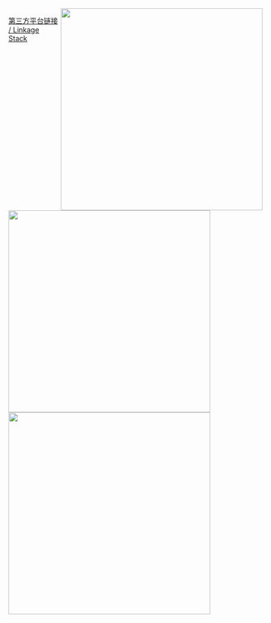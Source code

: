 <img align="right" src='https://github-readme-stats.vercel.app/api?username=my-pshds&theme=swift&show_icons=true&hide_title=true' width="400px" />

[第三方平台链接 / Linkage Stack](https://link.pengxianzhe.org)
<br>
<br>

<img align="left" src='https://github-readme-stats.vercel.app/api/top-langs/?username=my-pshds&count_private=true&include_all_commits=true&layout=compact&hide=html,javascript,typescript,astro,jupyter%20notebook,css,stylus,svelte,less' width="400px" />

<br><br><br><br><br><br><br><br><br><br><br>

<img align="left" src='https://github-readme-stats.vercel.app/api/top-langs/?username=my-pshds&hide_title=true&count_private=true&include_all_commits=true&layout=compact&hide=html,jupyter%20notebook,tex,typst' width="400px" />
